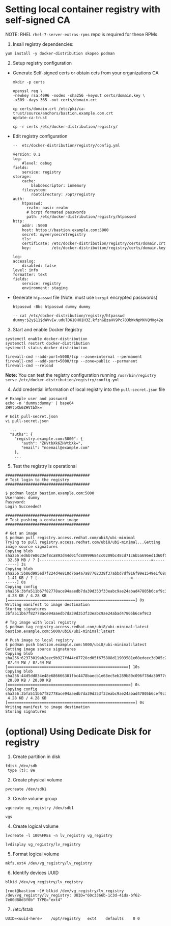 # Setting local container registry with self-signed CA

NOTE: RHEL `rhel-7-server-extras-rpms` repo is required for these RPMs.

1. Insall registry dependencies:

```
yum install -y docker-distribution skopeo podman
```

2. Setup registry configuration


  - Generate Self-signed certs or obtain cets from your organizations CA

    ```
    mkdir -p certs

    openssl req \
    -newkey rsa:4096 -nodes -sha256 -keyout certs/domain.key \
    -x509 -days 365 -out certs/domain.crt

    cp certs/domain.crt /etc/pki/ca-trust/source/anchors/bastion.example.com.crt
    update-ca-trust

    cp -r certs /etc/docker-distribution/registry/
    ```

  - Edit registry configuration
    ```
    --  etc/docker-distribution/registry/config.yml

    version: 0.1
    log:
        #level: debug
    fields:
        service: registry
    storage:
        cache:
            blobdescriptor: inmemory
        filesystem:
            rootdirectory: /opt/registry
    auth:
        htpasswd:
          realm: basic-realm
          # bcrpt formated passwords
          path: /etc/docker-distribution/registry/htpasswd
    http:
        addr: :5000
        host: https://bastion.example.com:5000
        secret: myverysecretregistry
        tls:
        certificate: /etc/docker-distribution/registry/certs/domain.crt
        key:         /etc/docker-distribution/registry/certs/domain.key

    log:
    accesslog:
        disabled: false
    level: info
    formatter: text
    fields:
        service: registry
        environment: staging
    ```

  - Generate `htpasswd` file (Note: must use `bcrypt` encrypted passwords)

    ```
    htpasswd -Bbc htpasswd dummy dummy

    -- cat /etc/docker-distribution/registry/htpasswd
    dummy:$2y$11$dWVvIw.udulD610HO1H3Z.kfzhGBzaHV9Pc703bWxNpMXVQMOg42e
    ```

3.   Start and enable Docker Registry

```
systemctl enable docker-distribution
systemctl restart docker-distribution
systemctl status docker-distribution

firewall-cmd --add-port=5000/tcp --zone=internal --permanent
firewall-cmd --add-port=5000/tcp --zone=public --permanent
firewall-cmd --reload
```

**Note:** You can test the registry configuration running `/usr/bin/registry serve /etc/docker-distribution/registry/config.yml`


4. Add credential information of local registry into the `pull-secret.json` file
 
```
# Example user and password
echo -n 'dummy:dummy' | base64
ZHVtbXk6ZHVtbXk=

# Edit pull-secret.json
vi pull-secret.json

  ...
  "auths": {
    "registry.example.com:5000": {
       "auth": "ZHVtbXk6ZHVtbXk=",
       "email": "noemail@example.com"
    },
    ...
```

5. Test the registry is operational

```
#####################################
# Test login to the registry
#####################################

$ podman login bastion.example.com:5000
Username: dummy
Password:
Login Succeeded!

#####################################
# Test pushing a container image
#####################################

# Get an image
$ podman pull registry.access.redhat.com/ubi8/ubi-minimal
Trying to pull registry.access.redhat.com/ubi8/ubi-minimal...Getting image source signatures
Copying blob sha256:ed6b7e8623ef8ca893d44d01fc88999684cc0209bc48cd71c6b5a696ed1d60f5
 32.50 MB / ? [-------------------------------------------------=----------] 3s
Copying blob sha256:5b86d995ed7f224d4e810d76a4a7a87702338f37abbd7df916f99e1549e1f68d
 1.41 KB / ? [-----------------------------------------=-------------------] 0s
Copying config sha256:3bfa511b67f82778ace94aaedb7da39d353f33eabc9ae24abad47805b6cef9c3
 4.28 KB / 4.28 KB [========================================================] 0s
Writing manifest to image destination
Storing signatures
3bfa511b67f82778ace94aaedb7da39d353f33eabc9ae24abad47805b6cef9c3

# Tag image with local registry
$ podman tag registry.access.redhat.com/ubi8/ubi-minimal:latest bastion.example.com:5000/ubi8/ubi-minimal:latest

# Push image to local registry
$ podman push bastion.example.com:5000/ubi8/ubi-minimal:latest
Getting image source signatures
Copying blob sha256:62373019ab2eec9b927fd44c87720cd05f675888d11903581e60edeec3d985c2
 87.44 MB / 87.44 MB [=====================================================] 10s
Copying blob sha256:44d5dd834e48e686666301fbc4478baecb1e68ec5eb289b80c096f78da30977d
 20.00 KB / 20.00 KB [======================================================] 0s
Copying config sha256:3bfa511b67f82778ace94aaedb7da39d353f33eabc9ae24abad47805b6cef9c3
 4.28 KB / 4.28 KB [========================================================] 0s
Writing manifest to image destination
Storing signatures
```

# (optional) Using Dedicate Disk for registry

1. Create partition in disk
   
```
fdisk /dev/sdb
 type (t): 8e
```

2. Create physical volume

```
pvcreate /dev/sdb1
```

3. Create volume group  

```
vgcreate vg_registry /dev/sdb1

vgs 
```

4. Create logical volume

```
lvcreate -l 100%FREE -n lv_registry vg_registry

lvdisplay vg_registry/lv_registry
```

5. Format logical volume
```
mkfs.ext4 /dev/vg_registry/lv_registry
```

6. Identify devices UUID
```
blkid /dev/vg_registry/lv_registry

[root@bastion ~]# blkid /dev/vg_registry/lv_registry
/dev/vg_registry/lv_registry: UUID="60c3366b-1c3d-41da-bf62-7e00d88d3f0b" TYPE="ext4"

```

7. /etc/fstab

```
UUID=<uuid-here>    /opt/registry   ext4    defaults    0 0
```

